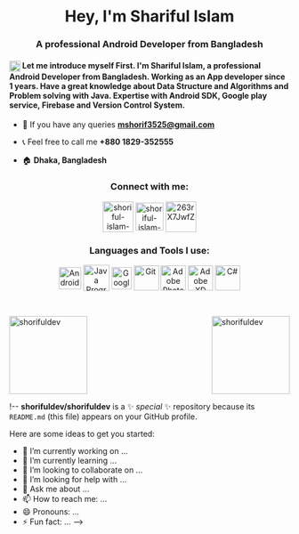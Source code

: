 <h1 align="center">Hey, I'm Shariful Islam</h1>
<h3 align="center">A professional Android Developer from Bangladesh</h3>

<h4 align="left">
<img align="center" src="https://img.icons8.com/plasticine/100/000000/employee-card.png" alt="Introduction" height="20" width="20" /></a>
Let me introduce myself First. I'm Shariful Islam, a professional Android Developer from Bangladesh. Working as an App developer since 1 years. Have a great knowledge about Data Structure and Algorithms and Problem solving with Java. Expertise with Android SDK, Google play service, Firebase and Version Control System. 
</h4>


- 📧 If you have any queries **mshorif3525@gmail.com**

- 📞 Feel free to call me **+880 1829-352555**

- 🏠 **Dhaka, Bangladesh**

<h3 align="center">Connect with me:</h3>
<p align="center">
<a href="https://www.linkedin.com/in/shorifulislamdev/" target="blank"><img align="center" src="https://img.icons8.com/plasticine/200/000000/linkedin.png" alt="shoriful-islam-dev" height="55" width="55" /></a>
<a href="https://www.facebook.com/shorifulislamdev/" target="blank"><img align="center" src="https://img.icons8.com/plasticine/200/000000/facebook-new.png" alt="shoriful-islam-dev" height="50" width="50" /></a>
<a href="https://discord.gg" target="blank"><img align="center" src="https://img.icons8.com/plasticine/100/000000/discord-square.png" alt="263rX7JwfZ" height="55" width="55" /></a>
</p>

<h3 align="center">Languages and Tools I use:</h3>
<p align="center">
<a href="https://developer.android.com" target="blank"><img align="center" src="https://img.icons8.com/color/240/000000/android-studio--v3.png" alt="Android Studio" height="40" width="40" /></a>
<a href="https://www.java.com" target="blank"><img align="center" src="https://img.icons8.com/color/240/000000/java-coffee-cup-logo--v1.png" alt="Java Programming Language" height="47" width="47" /></a>
<a href="https://firebase.google.com/" target="blank"><img align="center" src="https://img.icons8.com/color/240/000000/google-firebase-console.png" alt="Google Firebase" height="40" width="36" /></a>
<a href="https://git-scm.com/" target="blank"><img align="center" src="https://img.icons8.com/color/240/000000/git.png" alt="Git" height="45" width="45" /></a>
<a href="https://www.photoshop.com/en" target="blank"><img align="center" src="https://img.icons8.com/fluency/240/000000/adobe-photoshop.png" alt="Adobe Photoshop" height="45" width="45" /></a>
<a href="https://www.adobe.com/products/xd.html" target="blank"><img align="center" src="https://img.icons8.com/color/240/000000/adobe-xd--v1.png" alt="Adobe XD" height="45" width="45" /></a>
<a href="https://learn.microsoft.com/en-us/dotnet/csharp/" target="blank"><img align="center" src="https://iconduck.com/icons/27153/c-sharp-c" alt="C#" height="45" width="45" /></a>
</p>

</br>

<a href="https://github.com/shorifuldev"><img align="center" height="140em" src="https://github-readme-stats.vercel.app/api?username=shorifuldev&theme=tokyonight&layout=compact&show_icons=true&locale=en" alt="shorifuldev" /><img align="right" height="140em" src="https://github-readme-streak-stats.herokuapp.com/?user=shorifuldev&theme=tokyonight&layout=compact" alt="shorifuldev" /></a>

!--
**shorifuldev/shorifuldev** is a ✨ _special_ ✨ repository because its `README.md` (this file) appears on your GitHub profile.

Here are some ideas to get you started:

- 🔭 I’m currently working on ...
- 🌱 I’m currently learning ...
- 👯 I’m looking to collaborate on ...
- 🤔 I’m looking for help with ...
- 💬 Ask me about ...
- 📫 How to reach me: ...
- 😄 Pronouns: ...
- ⚡ Fun fact: ...
-->
